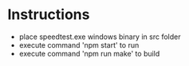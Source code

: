 # Instructions

  - place speedtest.exe windows binary in src folder
  - execute command 'npm start' to run
  - execute command 'npm run make' to build